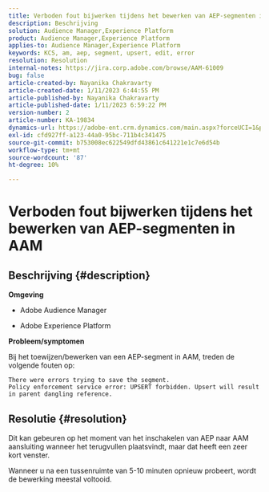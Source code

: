 ```yaml
---
title: Verboden fout bijwerken tijdens het bewerken van AEP-segmenten in AAM
description: Beschrijving
solution: Audience Manager,Experience Platform
product: Audience Manager,Experience Platform
applies-to: Audience Manager,Experience Platform
keywords: KCS, am, aep, segment, upsert, edit, error
resolution: Resolution
internal-notes: https://jira.corp.adobe.com/browse/AAM-61009
bug: false
article-created-by: Nayanika Chakravarty
article-created-date: 1/11/2023 6:44:55 PM
article-published-by: Nayanika Chakravarty
article-published-date: 1/11/2023 6:59:22 PM
version-number: 2
article-number: KA-19834
dynamics-url: https://adobe-ent.crm.dynamics.com/main.aspx?forceUCI=1&pagetype=entityrecord&etn=knowledgearticle&id=de13e505-e091-ed11-aad1-6045bd006e5a
exl-id: cfd927ff-a123-44a0-95bc-711b4c341475
source-git-commit: b753008ec622549dfd43861c641221e1c7e6d54b
workflow-type: tm+mt
source-wordcount: '87'
ht-degree: 10%

---
```


# Verboden fout bijwerken tijdens het bewerken van AEP-segmenten in AAM

## Beschrijving {#description}


<b>Omgeving</b>

- Adobe Audience Manager

- Adobe Experience Platform

<b>Probleem/symptomen</b>

Bij het toewijzen/bewerken van een AEP-segment in AAM, treden de volgende fouten op:


```
There were errors trying to save the segment.
Policy enforcement service error: UPSERT forbidden. Upsert will result in parent dangling reference.
```



## Resolutie {#resolution}


Dit kan gebeuren op het moment van het inschakelen van AEP naar AAM aansluiting wanneer het terugvullen plaatsvindt, maar dat heeft een zeer kort venster.

Wanneer u na een tussenruimte van 5-10 minuten opnieuw probeert, wordt de bewerking meestal voltooid.
